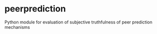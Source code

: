 # peerprediction
Python module for evaluation of subjective truthfulness of peer prediction mechanisms
